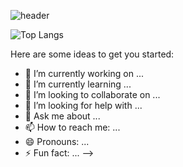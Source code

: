 ![header](https://capsule-render.vercel.app/api?type=waving&colortimeGradient=&height=300&section=header&text=Seungyeon%20Han&fontColor=ffffff&fontSize=80)

![Top Langs](https://github-readme-stats.vercel.app/api/top-langs/?username=tiffanyhansy&layout=compact&theme=dark)

Here are some ideas to get you started:

- 🔭 I’m currently working on ...
- 🌱 I’m currently learning ...
- 👯 I’m looking to collaborate on ...
- 🤔 I’m looking for help with ...
- 💬 Ask me about ...
- 📫 How to reach me: ...
- 😄 Pronouns: ...
- ⚡ Fun fact: ...
-->
